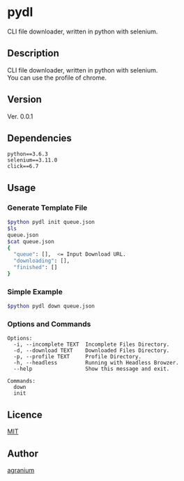 pydl
====

CLI file downloader, written in python with selenium.

## Description
CLI file downloader, written in python with selenium.  
You can use the profile of chrome.  

## Version
Ver. 0.0.1

## Dependencies
```
python==3.6.3
selenium==3.11.0
click==6.7
```
    
## Usage

### Generate Template File
```bash
$python pydl init queue.json
$ls
queue.json
$cat queue.json
{
  "queue": [],  <= Input Download URL.
  "downloading": [],
  "finished": []
}
```

### Simple Example
```bash
$python pydl down queue.json     
```

### Options and Commands
```
Options:
  -i, --incomplete TEXT  Incomplete Files Directory.
  -d, --download TEXT    Downloaded Files Directory.
  -p, --profile TEXT     Profile Directory.
  -h, --headless         Running with Headless Browzer.
  --help                 Show this message and exit.

Commands:
  down
  init
```


## Licence

[MIT](https://github.com/tcnksm/tool/blob/master/LICENCE)

## Author

[agranium](https://github.com/agranium)
